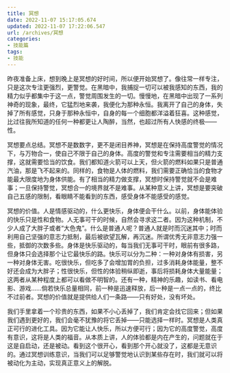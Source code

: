 ```yaml
---
title: 冥想
date: 2022-11-07 15:17:05.674
updated: 2022-11-07 17:22:06.547
url: /archives/冥想
categories: 
- 技能篇
tags: 
- 技能
---
```


昨夜准备上床，想到晚上是冥想的好时间，所以便开始冥想了。像往常一样专注，只是这次专注更强烈，更警觉。在黑暗中，我捕捉一切可以被我感知的东西，我的精力似乎都集中于这一点，警觉周围发生的一切。慢慢地，在黑暗中出现了一系列神奇的现象，最终，它猛烈地来袭，我便化为那种永恒。我离开了自己的身体，失掉了所有感觉，只身于那种永恒中，自身的每一个细胞都洋溢着狂喜。这种感觉，比过往我所知道的任何一种都更让人陶醉，当然，也超过所有人快感的终极——性。

冥想要点总结。冥想不是数数字，更不是闭目养神，冥想是在保持高度警觉的情况下，与万物合一，使自己不限于自己的身体。高度的警觉和专注需要相当的精力支撑，这就需要恰当的饮食。我们都知道火箭可以上天，但火箭的燃料如果只是普通汽油，那是飞不起来的。同样的，食物是人体的燃料，我们需要正确恰当的食物才能最大限度地为身体供能。有了相当的精力做支撑，冥想时保持警觉就不会是难事；一旦保持警觉，冥想合一的境界就不是难事。从某种意义上讲，冥想是要突破自己五感的限制，看眼睛不能看到的东西，感受身体不能感受的感觉。

冥想的价值。人是情感驱动的，什么更快乐，身体便会干什么。以前，身体能体验的快乐只是性和食物。人无事可干的时候，自然会寻求这二者。因为这种机制，不少人成了大胖子或者“大色鬼”。什么是普通人呢？普通人就是时而沉迷其中；时而利用自己坚强的意志力抵制，最后被欲望瓦解，再沉迷。所谓优秀无非意志力强一些，抵御的次数多些。身体是快乐驱动的，每当我们无事可干时，眼前有很多路，但身体只会选择那个让它最快乐的路。快乐可以分为二种：一种对身体有损害，另一种对身体无害。吃很快乐，但吃多了会增加胃的负担，过多消耗身体能量，整不好还会成为大胖子；性很快乐，但性的体验稍纵即逝，事后将损耗身体大量能量；这两者从某种程度上都可以看做不明智的。还有一种，精神的乐趣，如读书、看电影、游戏……倘若快乐总量相同，前一种是迅速释放，后一种是一点一点的，终比不过前者。冥想的价值就是提供给人们一条路——只有好处，没有坏处。

我们手里拿着一个珍贵的东西，如果不小心丢掉了，我们肯定会找它回来；但如果我们遇到更好的，我们会毫不犹豫的将它丢掉——只能选择一样时。冥想是人类真正可行的进化工具。因为它能让人快乐，所以方便可行；因为它的高度警觉，高度有意识，这将是人类的福音。从本质上讲，人的体验都是内在产生的，问题就在于这是自启动，还是被动。看到这个很开心，看到那个开心就没了，这都是无意识的。通过冥想训练意识，当我们可以足够警觉地认识到某些存在时，我们就可以将被动化为主动，实现真正意义上的解脱。